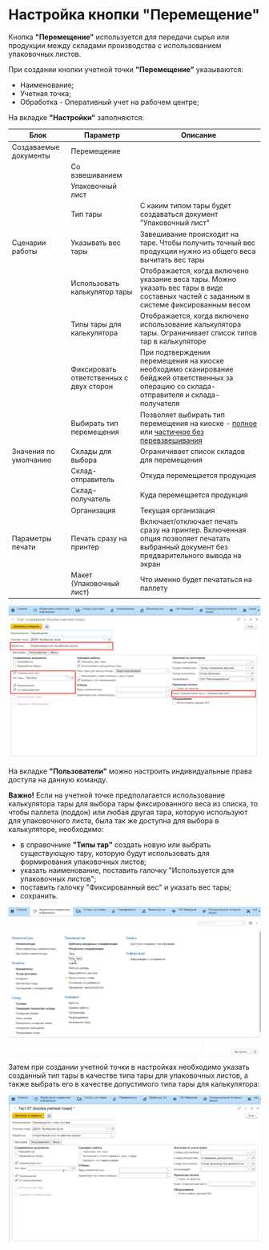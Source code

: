 # Настройка кнопки "Перемещение"

Кнопка **"Перемещение"** используется для передачи сырья или продукции между складами производства с использованием упаковочных листов.

При создании кнопки учетной точки **"Перемещение"** указываются:

- Наименование;
- Учетная точка;
- Обработка - Оперативный учет на рабочем центре;

На вкладке **"Настройки"** заполняются:

| Блок | Параметр | Описание |
|----------|---------|---------|
| Создаваемые документы | Перемещение |
| | Со взвешиванием |
| | Упаковочный лист |
| | Тип тары | С каким типом тары будет создаваться документ "Упаковочный лист" |
| Сценарии работы | Указывать вес тары | Завешивание происходит на таре. Чтобы получить точный вес продукции нужно из общего веса вычитать вес тары |
| | Использовать калькулятор тары | Отображается, когда включено указание веса тары. Можно указать вес тары в виде составных частей с заданным в системе фиксированным весом |
| | Типы тары для калькулятора | Отображается, когда включено использование калькулятора тары. Ограничивает список типов тар в калькуляторе |
| | Фиксировать ответственных с двух сторон | При подтверждении перемещения на киоске необходимо сканирование бейджей ответственных за операцию со склада-отправителя и склада-получателя |
| | Выбирать тип перемещения | Позволяет выбирать тип перемещения на киоске - [полное](FullMoving.md) или [частичное без перевзвешивания](PartMoving.md) |
| Значения по умолчанию | Склады для выбора | Ограничивает список складов для перемещения |
| | Склад-отправитель | Откуда перемещается продукция |
| | Склад-получатель | Куда перемещается продукция |
| | Организация | Текущая организация |
| Параметры печати | Печать сразу на принтер | Включает/отключает печать сразу на принтер. Включенная опция позволяет печатать выбранный документ без предварительного вывода на экран |
| | Макет (Упаковочный лист) | Что именно будет печататься на паллету |

![](1.png)

На вкладке **"Пользователи"** можно настроить индивидуальные права доступа на данную команду.

**Важно!** Если на учетной точке предполагается использование калькулятора тары для выбора тары фиксированного веса из списка, то чтобы паллета (поддон) или любая другая тара, которую используют для упаковочного листа, была так же доступна для выбора в калькуляторе, необходимо:

- в справочнике **"Типы тар"** создать новую или выбрать существующую тару, которую будут использовать для формирования упаковочных листов;
- указать наименование, поставить галочку "Используется для упаковочных листов";
- поставить галочку "Фиксированный вес" и указать вес тары;
- сохранить.

![](1.gif)

Затем при создании учетной точки в настройках необходимо указать созданный тип тары в качестве типа тары для упаковочных листов, а также выбрать его в качестве допустимого типа тары для калькулятора:

![](2.gif)